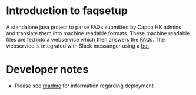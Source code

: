 # Introduction to faqsetup
A standalone java project to parse FAQs submitted by Capco HK admins and translate them into machine readable formats. These machine readable files are fed into a webservice which then answers the FAQs. The webservice is integrated with Slack messanger using a [bot]( https://github.com/CapcoHK/faqSlackbot)

# Developer notes
* Please see [readme](https://github.com/CapcoHK/faqSlackbot/blob/master/README.md) for information regarding deployment
